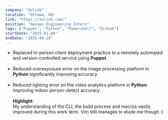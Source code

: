 ```yaml
---
company: "Solink"
location: "Ottawa, ON"
link: "https://solink.com/"
position: "Devops Engineering Intern"
tags: ["Puppet", "Python", "Powershell", "Github"]
startDate: "2015-01-04"
endDate: "2015-04-24"
---
```


- Replaced in-person client deployment practice to a remotely automated and version-controlled service using <b>Puppet</b><br/><br/>
- Reduced overexposure error on the image processing platform in <b>Python</b> significantly improving accuracy<br/><br/>
- Reduced lighting error on the video analytics platform in <b>Python</b> improving indoor person-detect accuracy<br/><br/>
  <b>Highlight</b>:<br/>
  My understanding of the CLI, the build process and macros vastly improved during this work term. Vim still manages to elude me though :)
